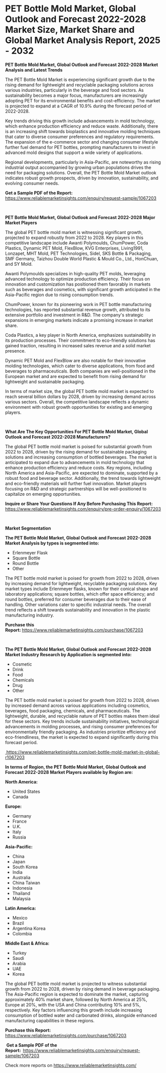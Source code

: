 <p><h1>PET Bottle Mold Market, Global Outlook and Forecast 2022-2028 Market Size, Market Share and Global Market Analysis Report, 2025 - 2032</h1></p><p><strong>PET Bottle Mold Market, Global Outlook and Forecast 2022-2028 Market Analysis and Latest Trends</strong></p>
<p><p>The PET Bottle Mold Market is experiencing significant growth due to the rising demand for lightweight and recyclable packaging solutions across various industries, particularly in the beverage and food sectors. As sustainability becomes a major focus, manufacturers are increasingly adopting PET for its environmental benefits and cost-efficiency. The market is projected to expand at a CAGR of 10.9% during the forecast period of 2022-2028. </p><p>Key trends driving this growth include advancements in mold technology, which enhance production efficiency and reduce waste. Additionally, there is an increasing shift towards bioplastics and innovative molding techniques that cater to diverse consumer preferences and regulatory requirements. The expansion of the e-commerce sector and changing consumer lifestyle further fuel demand for PET bottles, prompting manufacturers to invest in advanced mold designs that support a wide variety of applications. </p><p>Regional developments, particularly in Asia-Pacific, are noteworthy as rising industrial output accompanied by growing urban populations drives the need for packaging solutions. Overall, the PET Bottle Mold Market outlook indicates robust growth prospects, driven by innovation, sustainability, and evolving consumer needs.</p></p>
<p><strong>Get a Sample PDF of the Report:&nbsp;</strong> <a href="https://www.reliablemarketinsights.com/enquiry/request-sample/1067203?utm_campaign=2630&utm_medium=2&utm_source=Github&utm_content=ia&utm_term=21032025&utm_id=pet-bottle-mold-market-global-outlook-and-forecast-2022-2028">https://www.reliablemarketinsights.com/enquiry/request-sample/1067203</a></p>
<p>&nbsp;</p>
<p><strong>PET Bottle Mold Market, Global Outlook and Forecast 2022-2028 Major Market Players</strong></p>
<p><p>The global PET bottle mold market is witnessing significant growth, projected to expand robustly from 2022 to 2028. Key players in this competitive landscape include Awanti Polymoulds, ChumPower, Coda Plastics, Dynamic PET Mold, FlexBlow, KVG Enterprises, Living1991, Lonzapet, MHT Mold, PET Technologies, Sidel, SKS Bottle & Packaging, SMF Germany, Taizhou Double World Plastic & Mould Co., Ltd., HonChuan, and SY Mold. </p><p>Awanti Polymoulds specializes in high-quality PET molds, leveraging advanced technology to optimize production efficiency. Their focus on innovation and customization has positioned them favorably in markets such as beverages and cosmetics, with significant growth anticipated in the Asia-Pacific region due to rising consumption trends.</p><p>ChumPower, known for its pioneering work in PET bottle manufacturing technologies, has reported substantial revenue growth, attributed to its extensive portfolio and investment in R&D. The company's strategic expansions in emerging markets indicate a promising increase in market share.</p><p>Coda Plastics, a key player in North America, emphasizes sustainability in its production processes. Their commitment to eco-friendly solutions has gained traction, resulting in increased sales revenue and a solid market presence.</p><p>Dynamic PET Mold and FlexBlow are also notable for their innovative molding technologies, which cater to diverse applications, from food and beverages to pharmaceuticals. Both companies are well-positioned in the European market and are expected to benefit from rising demand for lightweight and sustainable packaging.</p><p>In terms of market size, the global PET bottle mold market is expected to reach several billion dollars by 2028, driven by increasing demand across various sectors. Overall, the competitive landscape reflects a dynamic environment with robust growth opportunities for existing and emerging players.</p></p>
<p>&nbsp;</p>
<p><strong>What Are The Key Opportunities For PET Bottle Mold Market, Global Outlook and Forecast 2022-2028 Manufacturers?</strong></p>
<p><p>The global PET bottle mold market is poised for substantial growth from 2022 to 2028, driven by the rising demand for sustainable packaging solutions and increasing consumption of bottled beverages. The market is anticipated to expand due to advancements in mold technology that enhance production efficiency and reduce costs. Key regions, including North America and Asia-Pacific, are expected to dominate, supported by a robust food and beverage sector. Additionally, the trend towards lightweight and eco-friendly materials will further fuel innovation. Market players focusing on R&D and strategic partnerships will be well-positioned to capitalize on emerging opportunities.</p></p>
<p><strong>Inquire or Share Your Questions If Any Before Purchasing This Report:</strong> <a href="https://www.reliablemarketinsights.com/enquiry/pre-order-enquiry/1067203?utm_campaign=2630&utm_medium=2&utm_source=Github&utm_content=ia&utm_term=21032025&utm_id=pet-bottle-mold-market-global-outlook-and-forecast-2022-2028">https://www.reliablemarketinsights.com/enquiry/pre-order-enquiry/1067203</a></p>
<p>&nbsp;</p>
<p><strong>Market Segmentation</strong></p>
<p><strong>The PET Bottle Mold Market, Global Outlook and Forecast 2022-2028 Market Analysis by types is segmented into:</strong></p>
<p><ul><li>Erlenmeyer Flask</li><li>Square Bottle</li><li>Round Bottle</li><li>Other</li></ul></p>
<p><p>The PET bottle mold market is poised for growth from 2022 to 2028, driven by increasing demand for lightweight, recyclable packaging solutions. Key market types include Erlenmeyer flasks, known for their conical shape and laboratory applications; square bottles, which offer space efficiency; and round bottles, preferred for consumer beverages due to their ease of handling. Other variations cater to specific industrial needs. The overall trend reflects a shift towards sustainability and innovation in the plastic manufacturing industry.</p></p>
<p><strong>Purchase this Report:&nbsp;</strong><a href="https://www.reliablemarketinsights.com/purchase/1067203?utm_campaign=2630&utm_medium=2&utm_source=Github&utm_content=ia&utm_term=21032025&utm_id=pet-bottle-mold-market-global-outlook-and-forecast-2022-2028">https://www.reliablemarketinsights.com/purchase/1067203</a></p>
<p>&nbsp;</p>
<p><strong>The PET Bottle Mold Market, Global Outlook and Forecast 2022-2028 Market Industry Research by Application is segmented into:</strong></p>
<p><ul><li>Cosmetic</li><li>Drink</li><li>Food</li><li>Chemicals</li><li>Drug</li><li>Other</li></ul></p>
<p><p>The PET bottle mold market is poised for growth from 2022 to 2028, driven by increased demand across various applications including cosmetics, beverages, food packaging, chemicals, and pharmaceuticals. The lightweight, durable, and recyclable nature of PET bottles makes them ideal for these sectors. Key trends include sustainability initiatives, technological advancements in molding processes, and rising consumer preferences for environmentally friendly packaging. As industries prioritize efficiency and eco-friendliness, the market is expected to expand significantly during this forecast period.</p></p>
<p><a href="https://www.reliablemarketinsights.com/pet-bottle-mold-market-in-global-r1067203?utm_campaign=2630&utm_medium=2&utm_source=Github&utm_content=ia&utm_term=21032025&utm_id=pet-bottle-mold-market-global-outlook-and-forecast-2022-2028">&nbsp;https://www.reliablemarketinsights.com/pet-bottle-mold-market-in-global-r1067203</a></p>
<p><strong>In terms of Region, the PET Bottle Mold Market, Global Outlook and Forecast 2022-2028 Market Players available by Region are:</strong></p>
<p>
    <p> <strong> North America: </strong>
        <ul>
            <li>United States</li>
            <li>Canada</li>
        </ul>
        </p> 
    <p> <strong> Europe: </strong>
        <ul>
            <li>Germany</li>
            <li>France</li>
            <li>U.K.</li>
            <li>Italy</li>
            <li>Russia</li>
        </ul>
        </p> 
    <p> <strong> Asia-Pacific: </strong>
        <ul>
            <li>China</li>
            <li>Japan</li>
            <li>South Korea</li>
            <li>India</li>
            <li>Australia</li>
            <li>China Taiwan</li>
            <li>Indonesia</li>
            <li>Thailand</li>
            <li>Malaysia</li>
        </ul>
        </p> 
    <p> <strong> Latin America: </strong>
        <ul>
            <li>Mexico</li>
            <li>Brazil</li>
            <li>Argentina Korea</li>
            <li>Colombia</li>
        </ul>
        </p> 
    <p> <strong> Middle East & Africa: </strong>
        <ul>
            <li>Turkey</li>
            <li>Saudi</li>
            <li>Arabia</li>
            <li>UAE</li>
            <li>Korea</li>
        </ul>
    </p>
    </p>
<p><p>The global PET bottle mold market is projected to witness substantial growth from 2022 to 2028, driven by rising demand in beverage packaging. The Asia-Pacific region is expected to dominate the market, capturing approximately 40% market share, followed by North America at 25%, Europe at 20%, with the USA and China contributing 10% and 5%, respectively. Key factors influencing this growth include increasing consumption of bottled water and carbonated drinks, alongside enhanced manufacturing capabilities in these regions.</p></p>
<p><strong>Purchase this Report: </strong><a href="https://www.reliablemarketinsights.com/purchase/1067203?utm_campaign=2630&utm_medium=2&utm_source=Github&utm_content=ia&utm_term=21032025&utm_id=pet-bottle-mold-market-global-outlook-and-forecast-2022-2028">https://www.reliablemarketinsights.com/purchase/1067203</a></p>
<p>&nbsp;<strong>Get a Sample PDF of the Report:&nbsp;&nbsp;</strong><a href="https://www.reliablemarketinsights.com/enquiry/request-sample/1067203?utm_campaign=2630&utm_medium=2&utm_source=Github&utm_content=ia&utm_term=21032025&utm_id=pet-bottle-mold-market-global-outlook-and-forecast-2022-2028">https://www.reliablemarketinsights.com/enquiry/request-sample/1067203</a></p>
<p><strong></strong></p>
<p>Check more reports on <a href="https://www.reliablemarketinsights.com/?utm_campaign=2630&utm_medium=2&utm_source=Github&utm_content=ia&utm_term=21032025&utm_id=pet-bottle-mold-market-global-outlook-and-forecast-2022-2028">https://www.reliablemarketinsights.com/</a></p>